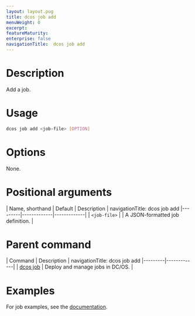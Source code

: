 ```yaml
---
layout: layout.pug
title: dcos job add
menuWeight: 0
excerpt:
featureMaturity:
enterprise: false
navigationTitle:  dcos job add
---
```


<!-- This source repo for this topic is https://github.com/dcos/dcos-docs -->

    
# Description
Add a job.

# Usage

```bash
dcos job add <job-file> [OPTION]
```

# Options

None.

# Positional arguments

| Name, shorthand | Default | Description |
navigationTitle:  dcos job add
|---------|-------------|-------------|
| `<job-file>`   |             |  A JSON-formatted job definition. |

# Parent command

| Command | Description |
navigationTitle:  dcos job add
|---------|-------------|
| [dcos job](/docs/1.10/cli/command-reference/dcos-job/) |  Deploy and manage jobs in DC/OS. |

# Examples

For job examples, see the [documentation](/docs/1.10/deploying-jobs/examples/#create-job).
